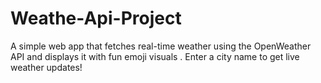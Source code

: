 # Weathe-Api-Project
A simple web app that fetches real-time weather using the OpenWeather API and displays it with fun emoji visuals . Enter a city name to get live weather updates! 
